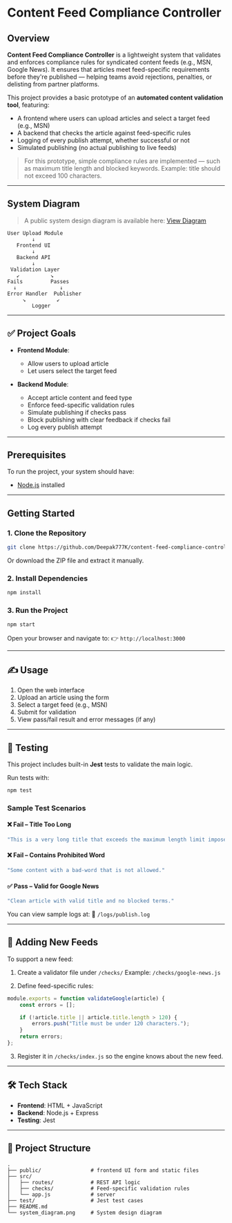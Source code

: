 # Content Feed Compliance Controller

## Overview

**Content Feed Compliance Controller** is a lightweight system that validates and enforces compliance rules for syndicated content feeds (e.g., MSN, Google News). It ensures that articles meet feed-specific requirements before they're published — helping teams avoid rejections, penalties, or delisting from partner platforms.

This project provides a basic prototype of an **automated content validation tool**, featuring:

* A frontend where users can upload articles and select a target feed (e.g., MSN)
* A backend that checks the article against feed-specific rules
* Logging of every publish attempt, whether successful or not
* Simulated publishing (no actual publishing to live feeds)

> For this prototype, simple compliance rules are implemented — such as maximum title length and blocked keywords. Example: title should not exceed 100 characters.

---

## System Diagram

> A public system design diagram is available here: [View Diagram](https://www.mermaidchart.com/app/projects/45b5c0d5-94a2-4bf1-8dcb-8d37875431ae/diagrams/a4cd7bfe-6689-46fc-ba5d-d11a250e7c04/version/v0.1/edit)

```
User Upload Module
        ↓
   Frontend UI
        ↓
   Backend API
        ↓
 Validation Layer
   ↙          ↘
Fails         Passes
  ↓              ↓
Error Handler  Publisher
     ↘          ↙
        Logger
```

---

## ✅ Project Goals

* **Frontend Module**:

  * Allow users to upload article
  * Let users select the target feed
* **Backend Module**:

  * Accept article content and feed type
  * Enforce feed-specific validation rules
  * Simulate publishing if checks pass
  * Block publishing with clear feedback if checks fail
  * Log every publish attempt

---

## Prerequisites

To run the project, your system should have:

* [Node.js](https://nodejs.org/) installed

---

## Getting Started

### 1. Clone the Repository

```bash
git clone https://github.com/Deepak777K/content-feed-compliance-controller.git
```

Or download the ZIP file and extract it manually.

### 2. Install Dependencies

```bash
npm install
```

### 3. Run the Project

```bash
npm start
```

Open your browser and navigate to:
👉 `http://localhost:3000`

---

## ✍️ Usage

1. Open the web interface
2. Upload an article using the form
3. Select a target feed (e.g., MSN)
4. Submit for validation
5. View pass/fail result and error messages (if any)

---

## 🧪 Testing

This project includes built-in **Jest** tests to validate the main logic.

Run tests with:

```bash
npm test
```

### Sample Test Scenarios

#### ❌ Fail – Title Too Long

```js
"This is a very long title that exceeds the maximum length limit imposed by the feed rules..........."
```

#### ❌ Fail – Contains Prohibited Word

```js
"Some content with a bad-word that is not allowed."
```

#### ✅ Pass – Valid for Google News

```js
"Clean article with valid title and no blocked terms."
```

You can view sample logs at:
📁 `/logs/publish.log`

---

## 🧩 Adding New Feeds

To support a new feed:

1. Create a validator file under `/checks/`
   Example: `/checks/google-news.js`

2. Define feed-specific rules:

```js
module.exports = function validateGoogle(article) {
	const errors = [];

	if (!article.title || article.title.length > 120) {
		errors.push("Title must be under 120 characters.");
	}
	return errors;
};
```

3. Register it in `/checks/index.js` so the engine knows about the new feed.

---

## 🛠️ Tech Stack

* **Frontend**: HTML + JavaScript
* **Backend**: Node.js + Express
* **Testing**: Jest

---

## 📁 Project Structure

```
.
├── public/                # frontend UI form and static files
├── src/
│   ├── routes/            # REST API logic
│   ├── checks/            # Feed-specific validation rules
│   └── app.js             # server
├── test/                  # Jest test cases
├── README.md
└── system_diagram.png     # System design diagram
```
